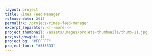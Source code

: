```yaml
---
layout: project
title: Rimes Feed Manager
release-date: 2015
permalink: /projets/rimes-feed-manager
excerpt_separator: <!--more-->
project_thumbnail: /assets/images/projets-thumbnails/thumb-11.jpg
project_weight: 12
project_bg: "#FFFFFF"
project_font: "#333333"
---
```

